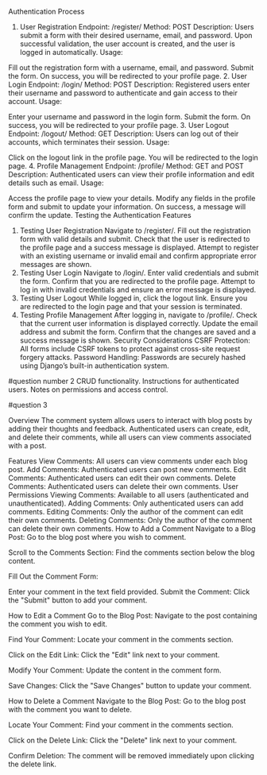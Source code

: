 Authentication Process
1. User Registration
Endpoint: /register/
Method: POST
Description: Users submit a form with their desired username, email, and password. Upon successful validation, the user account is created, and the user is logged in automatically.
Usage:

Fill out the registration form with a username, email, and password.
Submit the form.
On success, you will be redirected to your profile page.
2. User Login
Endpoint: /login/
Method: POST
Description: Registered users enter their username and password to authenticate and gain access to their account.
Usage:

Enter your username and password in the login form.
Submit the form.
On success, you will be redirected to your profile page.
3. User Logout
Endpoint: /logout/
Method: GET
Description: Users can log out of their accounts, which terminates their session.
Usage:

Click on the logout link in the profile page.
You will be redirected to the login page.
4. Profile Management
Endpoint: /profile/
Method: GET and POST
Description: Authenticated users can view their profile information and edit details such as email.
Usage:

Access the profile page to view your details.
Modify any fields in the profile form and submit to update your information.
On success, a message will confirm the update.
Testing the Authentication Features
1. Testing User Registration
Navigate to /register/.
Fill out the registration form with valid details and submit.
Check that the user is redirected to the profile page and a success message is displayed.
Attempt to register with an existing username or invalid email and confirm appropriate error messages are shown.
2. Testing User Login
Navigate to /login/.
Enter valid credentials and submit the form.
Confirm that you are redirected to the profile page.
Attempt to log in with invalid credentials and ensure an error message is displayed.
3. Testing User Logout
While logged in, click the logout link.
Ensure you are redirected to the login page and that your session is terminated.
4. Testing Profile Management
After logging in, navigate to /profile/.
Check that the current user information is displayed correctly.
Update the email address and submit the form.
Confirm that the changes are saved and a success message is shown.
Security Considerations
CSRF Protection: All forms include CSRF tokens to protect against cross-site request forgery attacks.
Password Handling: Passwords are securely hashed using Django’s built-in authentication system.


#question number 2
 CRUD functionality.
Instructions for authenticated users.
Notes on permissions and access control.





#question 3

Overview
The comment system allows users to interact with blog posts by adding their thoughts and feedback. Authenticated users can create, edit, and delete their comments, while all users can view comments associated with a post.

Features
View Comments: All users can view comments under each blog post.
Add Comments: Authenticated users can post new comments.
Edit Comments: Authenticated users can edit their own comments.
Delete Comments: Authenticated users can delete their own comments.
User Permissions
Viewing Comments: Available to all users (authenticated and unauthenticated).
Adding Comments: Only authenticated users can add comments.
Editing Comments: Only the author of the comment can edit their own comments.
Deleting Comments: Only the author of the comment can delete their own comments.
How to Add a Comment
Navigate to a Blog Post: Go to the blog post where you wish to comment.

Scroll to the Comments Section: Find the comments section below the blog content.

Fill Out the Comment Form:

Enter your comment in the text field provided.
Submit the Comment: Click the "Submit" button to add your comment.


How to Edit a Comment
Go to the Blog Post: Navigate to the post containing the comment you wish to edit.

Find Your Comment: Locate your comment in the comments section.

Click on the Edit Link: Click the "Edit" link next to your comment.

Modify Your Comment: Update the content in the comment form.

Save Changes: Click the "Save Changes" button to update your comment.


How to Delete a Comment
Navigate to the Blog Post: Go to the blog post with the comment you want to delete.

Locate Your Comment: Find your comment in the comments section.

Click on the Delete Link: Click the "Delete" link next to your comment.

Confirm Deletion: The comment will be removed immediately upon clicking the delete link.